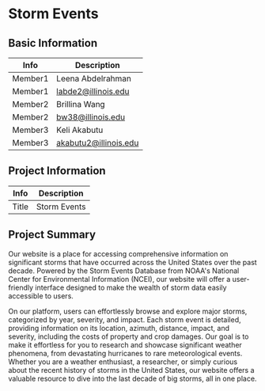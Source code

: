 # Storm Events

## Basic Information

|   Info      |        Description     |
| ----------- | ---------------------- |
| Member1     |    Leena Abdelrahman   |
| Member1     |  labde2@illinois.edu   |
| Member2     |      Brillina Wang     |
| Member2     |    bw38@illinois.edu   |
| Member3     |      Keli Akabutu      |
| Member3     |  akabutu2@illinois.edu |


## Project Information

|   Info      |        Description     |
| ----------- | ---------------------- |
|  Title      |       Storm Events     |

## Project Summary


Our website is a place for accessing comprehensive information on significant storms that have occurred across the United States over the past decade. Powered by the Storm Events Database from NOAA's National Center for Environmental Information (NCEI), our website will offer a user-friendly interface designed to make the wealth of storm data easily accessible to users. 

On our platform, users can effortlessly browse and explore major storms, categorized by year, severity, and impact. Each storm event is detailed, providing information on its location, azimuth, distance, impact, and severity, including the costs of property and crop damages. Our goal is to make it effortless for you to research and showcase significant weather phenomena, from devastating hurricanes to rare meteorological events. Whether you are a weather enthusiast, a researcher, or simply curious about the recent history of storms in the United States, our website offers a valuable resource to dive into the last decade of big storms, all in one place. 

